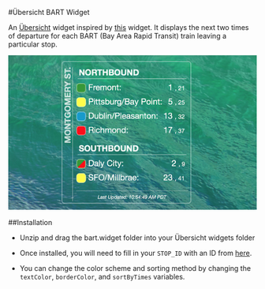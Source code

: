 #Übersicht BART Widget

An [Übersicht](http://tracesof.net/uebersicht) widget inspired by [this](https://github.com/joshuaswilcox/mbta-widget) widget. It displays the next two times of departure for each BART (Bay Area Rapid Transit) train leaving a particular stop.

![Übersicht BART Widget](screenshot.png)

##Installation

* Unzip and drag the bart.widget folder into your Übersicht widgets folder

* Once installed, you will need to fill in your `STOP_ID` with an ID from [here](http://api.bart.gov/docs/overview/abbrev.aspx).

* You can change the color scheme and sorting method by changing the `textColor`, `borderColor`, and `sortByTimes` variables.
